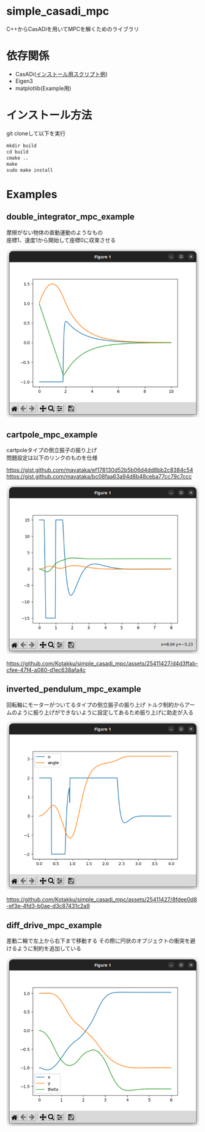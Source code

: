 # simple_casadi_mpc

C++からCasADiを用いてMPCを解くためのライブラリ

# 依存関係
- CasADi([インストール用スクリプト例](https://github.com/Kotakku/OptimLibSetupHub/blob/master/CasADi/install_casadi.sh))
- Eigen3
- matplotlib(Example用)

# インストール方法
git cloneして以下を実行
```
mkdir build
cd build
cmake ..
make
sudo make install
```

# Examples
## double_integrator_mpc_example
摩擦がない物体の直動運動のようなもの  
座標1、速度1から開始して座標0に収束させる  

![](pic/simple_mpc_example.png)

## cartpole_mpc_example
cartpoleタイプの倒立振子の振り上げ  
問題設定は以下のリンクのものを仕様  

https://gist.github.com/mayataka/ef178130d52b5b06d4dd8bb2c8384c54
https://gist.github.com/mayataka/bc08faa63a94d8b48ceba77cc79c7ccc

![](pic/cartpole_mpc_example.png)


https://github.com/Kotakku/simple_casadi_mpc/assets/25411427/d4d3ffab-cfee-47f4-a080-d1ec638afa4c


## inverted_pendulum_mpc_example
回転軸にモーターがついてるタイプの倒立振子の振り上げ
トルク制約からアームのように振り上げができないように設定してあるため振り上げに助走が入る

![](pic/inverted_pendulum_mpc_example.png)


https://github.com/Kotakku/simple_casadi_mpc/assets/25411427/8fdee0d8-ef3e-4fd3-b0ae-d3c87431c2a9


## diff_drive_mpc_example
差動二輪で左上から右下まで移動する
その際に円状のオブジェクトの衝突を避けるように制約を追加している

![](pic/diff_drive_mpc_example.png)